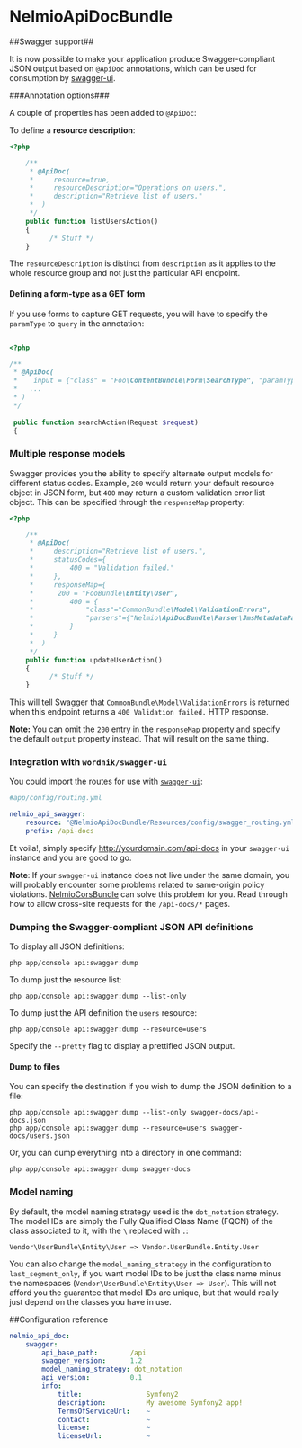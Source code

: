 NelmioApiDocBundle
===================

##Swagger support##

It is now possible to make your application produce Swagger-compliant JSON output based on `@ApiDoc` annotations, which can be used for consumption by [swagger-ui](https://github.com/wordnik/swagger-ui).

###Annotation options###

A couple of properties has been added to `@ApiDoc`:

To define a __resource description__:

```php
<?php

	/**
     * @ApiDoc(
     *     resource=true,
     *     resourceDescription="Operations on users.",
     *     description="Retrieve list of users."
     *  )
     */
	public function listUsersAction()
    {
          /* Stuff */
    }

```

The `resourceDescription` is distinct from `description` as it applies to the whole resource group and not just the particular API endpoint.

#### Defining a form-type as a GET form

If you use forms to capture GET requests, you will have to specify the `paramType` to `query` in the annotation:

```php

<?php

/**
 * @ApiDoc(
 *    input = {"class" = "Foo\ContentBundle\Form\SearchType", "paramType" = "query"},
 *   ...
 * )
 */
 
 public function searchAction(Request $request)
 {
```

### Multiple response models

Swagger provides you the ability to specify alternate output models for different status codes. Example, `200` would return your default resource object in JSON form, but `400` may return a custom validation error list object. This can be specified through the `responseMap` property:

```php
<?php

	/**
     * @ApiDoc(
     *     description="Retrieve list of users.",
     *     statusCodes={
     *         400 = "Validation failed."
     *     },
     *     responseMap={
     *     	200 = "FooBundle\Entity\User",
     *         400 = {
     *             "class"="CommonBundle\Model\ValidationErrors",
     *             "parsers"={"Nelmio\ApiDocBundle\Parser\JmsMetadataParser"}
     *         }
     *     }
     *  )
     */
	public function updateUserAction()
    {
          /* Stuff */
    }

```

This will tell Swagger that `CommonBundle\Model\ValidationErrors` is returned when this endpoint returns a `400 Validation failed.` HTTP response.

__Note:__ You can omit the `200` entry in the `responseMap` property and specify the default `output` property instead. That will result on the same thing.

### Integration with `wordnik/swagger-ui`

You could import the routes for use with [`swagger-ui`](https://github.com/wordnik/swagger-ui):

```yml
#app/config/routing.yml

nelmio_api_swagger:
    resource: "@NelmioApiDocBundle/Resources/config/swagger_routing.yml"
    prefix: /api-docs
```

Et voila!, simply specify http://yourdomain.com/api-docs in your `swagger-ui` instance and you are good to go.

__Note__: If your `swagger-ui` instance does not live under the same domain, you will probably encounter some problems related to same-origin policy violations. [NelmioCorsBundle](https://github.com/nelmio/NelmioCorsBundle) can solve this problem for you. Read through how to allow cross-site requests for the `/api-docs/*` pages.

### Dumping the Swagger-compliant JSON API definitions

To display all JSON definitions:

```
php app/console api:swagger:dump
```

To dump just the resource list:

```
php app/console api:swagger:dump --list-only
```

To dump just the API definition the `users` resource:

```
php app/console api:swagger:dump --resource=users
```

Specify the `--pretty` flag to display a prettified JSON output.

#### Dump to files

You can specify the destination if you wish to dump the JSON definition to a file:

```
php app/console api:swagger:dump --list-only swagger-docs/api-docs.json
php app/console api:swagger:dump --resource=users swagger-docs/users.json
```

Or, you can dump everything into a directory in one command:

```
php app/console api:swagger:dump swagger-docs
```

### Model naming

By default, the model naming strategy used is the `dot_notation` strategy. The model IDs are simply the Fully Qualified Class Name (FQCN) of the class associated to it, with the `\` replaced with `.`:

`Vendor\UserBundle\Entity\User => Vendor.UserBundle.Entity.User`

You can also change the `model_naming_strategy` in the configuration to `last_segment_only`, if you want model IDs to be just the class name minus the namespaces (`Vendor\UserBundle\Entity\User => User`). This will not afford you the guarantee that model IDs are unique, but that would really just depend on the classes you have in use.

##Configuration reference

```yml
nelmio_api_doc:
	swagger:
        api_base_path:        /api
        swagger_version:      1.2
        model_naming_strategy: dot_notation
        api_version:          0.1
        info:
            title:                Symfony2
            description:          My awesome Symfony2 app!
            TermsOfServiceUrl:    ~
            contact:              ~
            license:              ~
            licenseUrl:           ~
```
